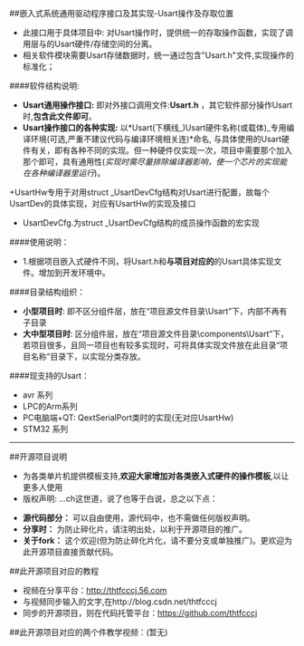 ﻿##嵌入式系统通用驱动程序接口及其实现-Usart操作及存取位置

* 此接口用于具体项目中: 对Usart操作时，提供统一的存取操作函数，实现了调用层与的Usart硬件/存储空间的分离。
* 相关软件模块需要Usart存储数据时，统一通过包含"Usart.h"文件,实现操作的标准化；

####软件结构说明:
  + **Usart通用操作接口:**  即对外接口调用文件:**Usart.h** ，其它软件部分操作Usart时,**包含此文件即可**。
  + **Usart操作接口的各种实现:** 以*Usart(下横线_)Usart硬件名称(或载体)_专用编译环境(可选,严重不建议代码与编译环境相关连)*命名, 与具体使用的Usart硬件有关，即有各种不同的实现。但一种硬件仅实现一次，项目中需要那个加入那个即可，具有通用性(*实现时需尽量排除编译器影响，使一个芯片的实现能在各种编译器里运行*)。

  +UsartHw专用于对用struct _UsartDevCfg结构对Usart进行配置，故每个UsartDev的具体实现，对应有UsartHw的实现及接口
  + UsartDevCfg.为struct _UsartDevCfg结构的成员操作函数的宏实现

####使用说明：
 + 1.根据项目嵌入式硬件不同，将Usart.h和**与项目对应的**的Usart具体实现文件。增加到开发环境中。

####目录结构组织：
* **小型项目时**: 即不区分组件层，放在“项目源文件目录\Usart”下，内部不再有子目录
* **大中型项目时**: 区分组件层，放在“项目源文件目录\components\Usart”下，若项目很多，且同一项目也有较多实现时，可将具体实现文件放在此目录“项目名称”目录下，以实现分类存放。

####现支持的Usart：
  *  avr 系列
  *  LPC的Arm系列
  * PC电脑端+QT: QextSerialPort类时的实现(无对应UsartHw)
  * STM32 系列


-------------------------------------------------------------------------------

##开源项目说明
* 为各类单片机提供模板支持,**欢迎大家增加对各类嵌入式硬件的操作模板**,以让更多人使用
* 版权声明: ...ch这世道，说了也等于白说，总之以下点：
 + **源代码部分：** 可以自由使用，源代码中，也不需做任何版权声明。
 + **分享时：** 为防止碎化片，请注明出处，以利于开源项目的推广。
 + **关于fork：**  这个欢迎(但为防止碎化片化，请不要分支或单独推广)。更欢迎为此开源项目直接贡献代码。 

##此开源项目对应的教程
* 视频在分享平台：http://thtfcccj.56.com
* 与视频同步输入的文字,在http://blog.csdn.net/thtfcccj
* 同步的开源项目，则在代码托管平台：https://github.com/thtfcccj

##此开源项目对应的两个件教学视频：(暂无)











